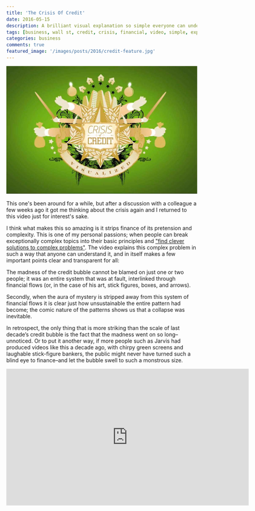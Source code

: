 ```yaml
---
title: 'The Crisis Of Credit'
date: 2016-05-15
description: A brilliant visual explanation so simple everyone can understand.
tags: [business, wall st, credit, crisis, financial, video, simple, explanation]
categories: business
comments: true
featured_image: '/images/posts/2016/credit-feature.jpg'
---
```


![](/images/posts/2016/credit.jpg)

This one's been around for a while, but after a discussion with a colleague a few weeks ago it got me thinking about the crisis again and I returned to this video just for interest's sake. 

I think what makes this so amazing is it strips finance of its pretension and complexity. This is one of my personal passions; when people can break exceptionally complex topics into their basic principles and ["find clever solutions to complex problems"](/cv). The video explains this complex problem in such a way that anyone can understand it, and in itself makes a few important points clear and transparent for all:

The madness of the credit bubble cannot be blamed on just one or two people; it was an entire system that was at fault, interlinked through financial flows (or, in the case of his art, stick figures, boxes, and arrows). 

Secondly, when the aura of mystery is stripped away from this system of financial flows it is clear just how unsustainable the entire pattern had become; the comic nature of the patterns shows us that a collapse was inevitable.

In retrospect, the only thing that is more striking than the scale of last decade’s credit bubble is the fact that the madness went on so long–unnoticed. Or to put it another way, if more people such as Jarvis had produced videos like this a decade ago, with chirpy green screens and laughable stick-figure bankers, the public might never have turned such a blind eye to finance–and let the bubble swell to such a monstrous size.

<iframe src="https://player.vimeo.com/video/3261363autoplay=0&title=0&byline=0&portrait=0" width="640" height="360" frameborder="0" allowfullscreen></iframe>